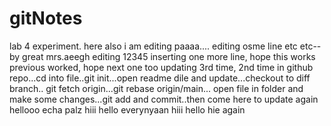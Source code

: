 # gitNotes
lab 4 experiment. 
here also i am editing paaaa....
editing osme line etc etc--by great mrs.aeegh
editing
12345
inserting one more line, hope this works
previous worked, hope next one too
updating
3rd time, 2nd time in github repo...cd into file..git init...open readme dile and update...checkout to diff branch..
git fetch origin...git rebase origin/main...
open file in folder and make some changes...git add and commit..then come here to update again
hellooo echa palz
hiii
hello everynyaan
hiii
hello
hie again
